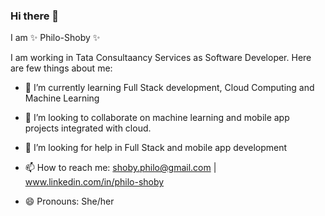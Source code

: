 ### Hi there 👋

I am ✨ Philo-Shoby ✨ 

I am working in Tata Consultaancy Services as Software Developer. Here are few things about me:

- 🌱 I’m currently learning Full Stack development, Cloud Computing and Machine Learning

- 👯 I’m looking to collaborate on machine learning and mobile app projects integrated with cloud.

- 🤔 I’m looking for help in Full Stack and mobile app development 

- 📫 How to reach me: shoby.philo@gmail.com | www.linkedin.com/in/philo-shoby

- 😄 Pronouns: She/her
